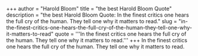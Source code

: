 +++
author = "Harold Bloom"
title = "the best Harold Bloom Quote"
description = "the best Harold Bloom Quote: In the finest critics one hears the full cry of the human. They tell one why it matters to read."
slug = "in-the-finest-critics-one-hears-the-full-cry-of-the-human-they-tell-one-why-it-matters-to-read"
quote = '''In the finest critics one hears the full cry of the human. They tell one why it matters to read.'''
+++
In the finest critics one hears the full cry of the human. They tell one why it matters to read.
